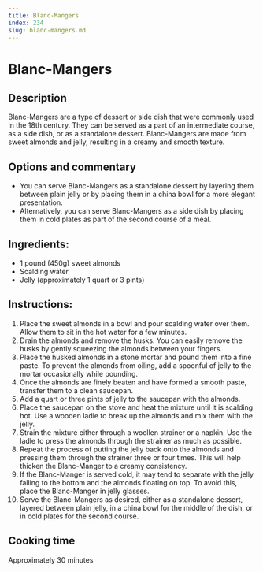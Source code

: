 ```yaml
---
title: Blanc-Mangers
index: 234
slug: blanc-mangers.md
---
```


# Blanc-Mangers

## Description
Blanc-Mangers are a type of dessert or side dish that were commonly used in the 18th century. They can be served as a part of an intermediate course, as a side dish, or as a standalone dessert. Blanc-Mangers are made from sweet almonds and jelly, resulting in a creamy and smooth texture.

## Options and commentary
- You can serve Blanc-Mangers as a standalone dessert by layering them between plain jelly or by placing them in a china bowl for a more elegant presentation.
- Alternatively, you can serve Blanc-Mangers as a side dish by placing them in cold plates as part of the second course of a meal.

## Ingredients:
- 1 pound (450g) sweet almonds
- Scalding water
- Jelly (approximately 1 quart or 3 pints)

## Instructions:
1. Place the sweet almonds in a bowl and pour scalding water over them. Allow them to sit in the hot water for a few minutes.
2. Drain the almonds and remove the husks. You can easily remove the husks by gently squeezing the almonds between your fingers.
3. Place the husked almonds in a stone mortar and pound them into a fine paste. To prevent the almonds from oiling, add a spoonful of jelly to the mortar occasionally while pounding.
4. Once the almonds are finely beaten and have formed a smooth paste, transfer them to a clean saucepan.
5. Add a quart or three pints of jelly to the saucepan with the almonds. 
6. Place the saucepan on the stove and heat the mixture until it is scalding hot. Use a wooden ladle to break up the almonds and mix them with the jelly.
7. Strain the mixture either through a woollen strainer or a napkin. Use the ladle to press the almonds through the strainer as much as possible.
8. Repeat the process of putting the jelly back onto the almonds and pressing them through the strainer three or four times. This will help thicken the Blanc-Manger to a creamy consistency.
9. If the Blanc-Manger is served cold, it may tend to separate with the jelly falling to the bottom and the almonds floating on top. To avoid this, place the Blanc-Manger in jelly glasses.
10. Serve the Blanc-Mangers as desired, either as a standalone dessert, layered between plain jelly, in a china bowl for the middle of the dish, or in cold plates for the second course.

## Cooking time
Approximately 30 minutes